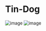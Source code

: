 # Tin-Dog
![image](https://user-images.githubusercontent.com/97526745/157507404-3aece9c7-6dba-4e61-97c4-106bd21c5f4f.png)
![image](https://user-images.githubusercontent.com/97526745/157507717-a9185694-1e0f-4f44-8cd6-17bb56c65b97.png)
